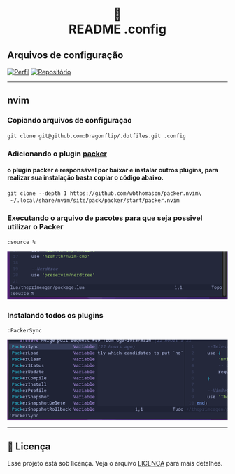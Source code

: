 <h1 align="center">
📄<br>README .config
</h1>

## Arquivos de configuração

[![Perfil](https://img.shields.io/badge/perfil%20-%23323330.svg?&style=for-the-badge&logo=perfil&logoColor=black&color=F745B5)](https://github.com/Dragonflip)
[![Repositório](https://img.shields.io/badge/repositório%20-%23323330.svg?&style=for-the-badge&logo=repositório&logoColor=black&color=8000FF)](https://github.com/Dragonflip/.dotfiles)



---
## nvim
### Copiando arquivos de configuraçao

```
git clone git@github.com:Dragonflip/.dotfiles.git .config
```
### Adicionando o plugin **[packer](https://github.com/wbthomason/packer.nvim)**
#### o plugin **packer** é responsável por baixar e instalar outros plugins, para realizar sua instalação basta copiar o código abaixo.

```
git clone --depth 1 https://github.com/wbthomason/packer.nvim\
 ~/.local/share/nvim/site/pack/packer/start/packer.nvim
```

### Executando o arquivo de pacotes para que seja possivel utilizar o Packer

```
:source %
```


![source file](https://github.com/Dragonflip/.dotfiles/blob/main/Captura%20de%20tela%20de%202023-04-15%2010-33-38.png)

### Instalando todos os plugins
```
:PackerSync
```
![source file](https://github.com/Dragonflip/.dotfiles/blob/main/Captura%20de%20tela%20de%202023-04-15%2010-39-05.png)

---
## 🍜 Licença

Esse projeto está sob licença. Veja o arquivo [LICENÇA](LICENSE.md) para mais detalhes.<br>
